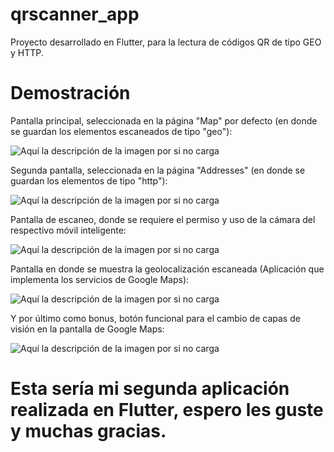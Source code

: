 # qrscanner_app

Proyecto desarrollado en Flutter, para la lectura de códigos QR de tipo GEO y HTTP.

# Demostración

Pantalla principal, seleccionada en la página "Map" por defecto (en donde se guardan los elementos escaneados de tipo "geo"):

![Aquí la descripción de la imagen por si no carga](https://raw.githubusercontent.com/Roberthrjr/qrscanner_app/master/assets/F01.jpg)

Segunda pantalla, seleccionada en la página "Addresses" (en donde se guardan los elementos de tipo "http"):

![Aquí la descripción de la imagen por si no carga](https://raw.githubusercontent.com/Roberthrjr/qrscanner_app/master/assets/F02.jpg)

Pantalla de escaneo, donde se requiere el permiso y uso de la cámara del respectivo móvil inteligente:

![Aquí la descripción de la imagen por si no carga](https://raw.githubusercontent.com/Roberthrjr/qrscanner_app/master/assets/F03.jpg)

Pantalla en donde se muestra la geolocalización escaneada (Aplicación que implementa los servicios de Google Maps):

![Aquí la descripción de la imagen por si no carga](https://raw.githubusercontent.com/Roberthrjr/qrscanner_app/master/assets/F04.jpg)

Y por último como bonus, botón funcional para el cambio de capas de visión en la pantalla de Google Maps:

![Aquí la descripción de la imagen por si no carga](https://raw.githubusercontent.com/Roberthrjr/qrscanner_app/master/assets/F05.jpg)

# Esta sería mi segunda aplicación realizada en Flutter, espero les guste y muchas gracias.
